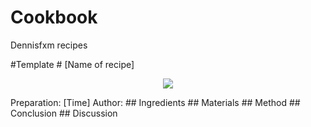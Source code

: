 # Cookbook
Dennisfxm recipes
<!-- (Replace the '{}' with the responding username or id) REMEMBER TO REMOVE THIS LINE ONCE YOU MAKE THE FILE!!!--!>
#Template

# [Name of recipe]
<p align="center">
<img src="example.png" />
</p>

Preparation: [Time]  
Author:  



## Ingredients

## Materials

## Method

## Conclusion

## Discussion

